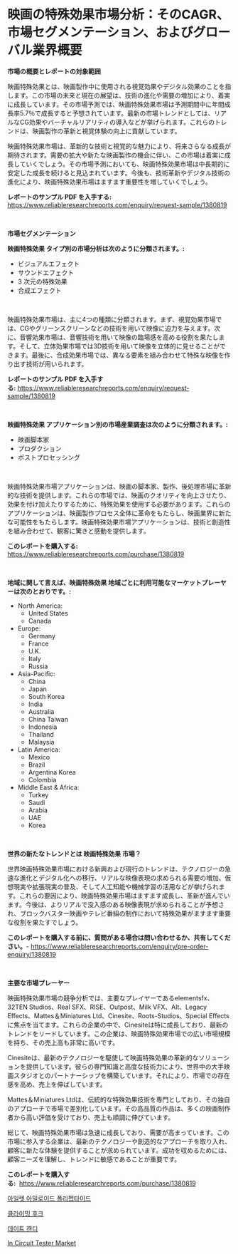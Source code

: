 <p><h1>映画の特殊効果市場分析：そのCAGR、市場セグメンテーション、およびグローバル業界概要</h1></p><p><strong>市場の概要とレポートの対象範囲</strong></p>
<p><p>映画特殊効果とは、映画製作中に使用される視覚効果やデジタル効果のことを指します。この市場の未来と現在の展望は、技術の進化や需要の増加により、着実に成長しています。その市場予測では、映画特殊効果市場は予測期間中に年間成長率5.7％で成長すると予想されています。最新の市場トレンドとしては、リアルなCG効果やバーチャルリアリティの導入などが挙げられます。これらのトレンドは、映画製作の革新と視覚体験の向上に貢献しています。</p><p>映画特殊効果市場は、革新的な技術と視覚的な魅力により、将来さらなる成長が期待されます。需要の拡大や新たな映画製作の機会に伴い、この市場は着実に成長していくでしょう。その市場予測においても、映画特殊効果市場は中長期的に安定した成長を続けると見込まれています。今後も、技術革新やデジタル技術の進化により、映画特殊効果市場はますます重要性を増していくでしょう。</p></p>
<p><strong>レポートのサンプル PDF を入手する:</strong> <a href="https://www.reliableresearchreports.com/enquiry/request-sample/1380819">https://www.reliableresearchreports.com/enquiry/request-sample/1380819</a></p>
<p>&nbsp;</p>
<p><strong>市場セグメンテーション</strong></p>
<p><strong>映画特殊効果 タイプ別の市場分析は次のように分類されます。:</strong></p>
<p><ul><li>ビジュアルエフェクト</li><li>サウンドエフェクト</li><li>3 次元の特殊効果</li><li>合成エフェクト</li></ul></p>
<p>&nbsp;</p>
<p><p>映画特殊効果市場は、主に4つの種類に分類されます。まず、視覚効果市場では、CGやグリーンスクリーンなどの技術を用いて映像に迫力を与えます。次に、音響効果市場は、音響技術を用いて映像の臨場感を高める役割を果たします。そして、立体効果市場では3D技術を用いて映像を立体的に見せることができます。最後に、合成効果市場では、異なる要素を組み合わせて特殊な映像を作り出す技術が用いられます。</p></p>
<p><strong>レポートのサンプル PDF を入手する:</strong>&nbsp;<a href="https://www.reliableresearchreports.com/enquiry/request-sample/1380819">https://www.reliableresearchreports.com/enquiry/request-sample/1380819</a></p>
<p>&nbsp;</p>
<p><strong> 映画特殊効果 アプリケーション別の市場産業調査は次のように分類されます。:</strong></p>
<p><ul><li>映画脚本家</li><li>プロダクション</li><li>ポストプロセッシング</li></ul></p>
<p>&nbsp;</p>
<p><p>映画特殊効果市場アプリケーションは、映画の脚本家、製作、後処理市場に革新的な技術を提供します。これらの市場では、映画のクオリティを向上させたり、効果を付け加えたりするために、特殊効果を使用する必要があります。これらのアプリケーションは、映画製作プロセス全体に革命をもたらし、映画業界に新たな可能性をもたらします。映画特殊効果市場アプリケーションは、技術と創造性を組み合わせて、観客に驚きと感動を提供します。</p></p>
<p><strong>このレポートを購入する:</strong>&nbsp; <a href="https://www.reliableresearchreports.com/purchase/1380819">https://www.reliableresearchreports.com/purchase/1380819</a></p>
<p>&nbsp;</p>
<p><strong>地域に関して言えば、映画特殊効果 地域ごとに利用可能なマーケットプレーヤーは次のとおりです。:</strong></p>
<p><ul>
    <li>
        North America:
        <ul>
            <li>United States</li>
            <li>Canada</li>
        </ul>
    </li>
    <li>
        Europe:
        <ul>
            <li>Germany</li>
            <li>France</li>
            <li>U.K.</li>
            <li>Italy</li>
            <li>Russia</li>
        </ul>
    </li>
    <li>
        Asia-Pacific:
        <ul>
            <li>China</li>
            <li>Japan</li>
            <li>South Korea</li>
            <li>India</li>
            <li>Australia</li>
            <li>China Taiwan</li>
            <li>Indonesia</li>
            <li>Thailand</li>
            <li>Malaysia</li>
        </ul>
    </li>
    <li>
        Latin America:
        <ul>
            <li>Mexico</li>
            <li>Brazil</li>
            <li>Argentina Korea</li>
            <li>Colombia</li>
        </ul>
    </li>
    <li>
        Middle East & Africa:
        <ul>
            <li>Turkey</li>
            <li>Saudi</li>
            <li>Arabia</li>
            <li>UAE</li>
            <li>Korea</li>
        </ul>
    </li>
    </ul></p>
<p>&nbsp;</p>
<p><strong>世界の新たなトレンドとは 映画特殊効果 市場？</strong></p>
<p><p>世界映画特殊効果市場における新興および現行のトレンドは、テクノロジーの急速な進化とデジタル化への移行、リアルな映像表現の求められる需要の増加、仮想現実や拡張現実の普及、そして人工知能や機械学習の活用などが挙げられます。これらの要因により、映画特殊効果市場はますます成長し、革新が進んでいます。今後は、よりリアルで没入感のある映像表現が求められることが予想され、ブロックバスター映画やテレビ番組の制作において特殊効果がますます重要な役割を果たすでしょう。</p></p>
<p><strong>このレポートを購入する前に、質問がある場合は問い合わせるか、共有してください。</strong>- <a href="https://www.reliableresearchreports.com/enquiry/pre-order-enquiry/1380819">https://www.reliableresearchreports.com/enquiry/pre-order-enquiry/1380819</a></p>
<p>&nbsp;</p>
<p><strong>主要な市場プレーヤー</strong></p>
<p><p>映画特殊効果市場の競争分析では、主要なプレイヤーであるelementsfx、32TEN Studios、Real SFX、RISE、Outpost、Milk VFX、Alt、Legacy Effects、Mattes＆Miniatures Ltd、Cinesite、Roots-Studios、Special Effectsに焦点を当てます。これらの企業の中で、Cinesiteは特に成長しており、最新のトレンドをリードしています。この企業は、映画特殊効果市場での広い市場規模を持ち、その売上高も非常に高いです。</p><p>Cinesiteは、最新のテクノロジーを駆使して映画特殊効果の革新的なソリューションを提供しています。彼らの専門知識と高度な技術力により、世界中の大手映画スタジオとのパートナーシップを構築しています。それにより、市場での存在感を高め、売上を伸ばしています。</p><p>Mattes＆Miniatures Ltdは、伝統的な特殊効果技術を専門としており、その独自のアプローチで市場で差別化しています。その高品質の作品は、多くの映画制作者から高い評価を受けており、売上も順調に伸びています。</p><p>総じて、映画特殊効果市場は急速に成長しており、需要が高まっています。この市場に参入する企業は、最新のテクノロジーや創造的なアプローチを取り入れ、顧客に新たな体験を提供することが求められています。成功を収めるためには、顧客ニーズを理解し、トレンドに敏感であることが重要です。</p></p>
<p><strong>このレポートを購入する:</strong>&nbsp;&nbsp;<a href="https://www.reliableresearchreports.com/purchase/1380819">https://www.reliableresearchreports.com/purchase/1380819</a></p>
<p><p><a href="https://github.com/fernandotryO5lson96765/Market-Research-Report-List-1/blob/main/941037811178.md">아일렛 아밀로이드 폴리펩타이드</a></p><p><a href="https://medium.com/@dayanarunolfsdottir/2024%EB%85%84%EB%B6%80%ED%84%B0-2031%EB%85%84%EA%B9%8C%EC%A7%80-%EC%98%88%EC%83%81%EB%90%98%EB%8A%94-%EB%93%B1%EC%82%B0-%ED%9B%84%ED%81%AC-%EC%8B%9C%EC%9E%A5-%EB%8F%99%ED%96%A5%EA%B3%BC-%EC%8B%9C%EC%9E%A5-%EB%B6%84%EC%84%9D-e829e996e15b">클라이밍 후크</a></p><p><a href="https://medium.com/@axintepreda1/%EB%82%A0%EC%A7%9C-%EC%BA%94%EB%94%94-%EC%8B%9C%EC%9E%A5-%EC%9C%A0%ED%98%95-%EC%9D%91%EC%9A%A9-%EB%B0%8F-%EC%A7%80%EB%A6%AC%EC%97%90-%EB%8C%80%ED%95%9C-%ED%8F%AC%EA%B4%84%EC%A0%81%EC%9D%B8-%ED%8F%89%EA%B0%80-ee354d75ad0a">데이트 캔디</a></p><p><a href="https://medium.com/@vrahul.reportprime/in-circuit-tester-market-analysis-its-cagr-market-segmentation-and-global-industry-overview-fe654e9a702c">In Circuit Tester Market</a></p></p>